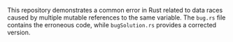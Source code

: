 This repository demonstrates a common error in Rust related to data races caused by multiple mutable references to the same variable. The `bug.rs` file contains the erroneous code, while `bugSolution.rs` provides a corrected version.